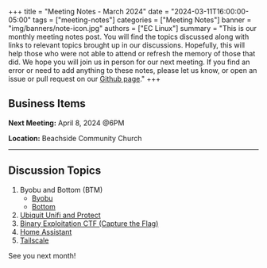+++
title = "Meeting Notes - March 2024"
date = "2024-03-11T16:00:00-05:00"
tags = ["meeting-notes"]
categories = ["Meeting Notes"]
banner = "img/banners/note-icon.jpg"
authors = ["EC Linux"]
summary = "This is our monthly meeting notes post. You will find the topics discussed along with links to relevant topics brought up in our discussions. Hopefully, this will help those who were not able to attend or refresh the memory of those that did. We hope you will join us in person for our next meeting. If you find an error or need to add anything to these notes, please let us know, or open an issue or pull request on our [Github page](https://github.com/brettrbarker/eclinux.org)."
+++
## Business Items

**Next Meeting:** April 8, 2024 @6PM

**Location:** Beachside Community Church

* * *

## Discussion Topics

1. Byobu and Bottom (BTM)
    * [Byobu](https://byobu.org/)
    * [Bottom](https://github.com/ClementTsang/bottom)
2. [Ubiquit Unifi and Protect](https://ui.com/)
3. [Binary Exploitation CTF (Capture the Flag)](https://ctf101.org/binary-exploitation/overview/)
4. [Home Assistant](https://www.home-assistant.io/)
5. [Tailscale](https://tailscale.com/)

See you next month!
